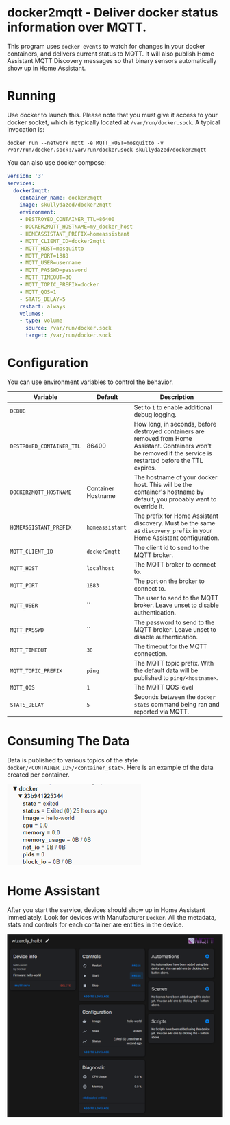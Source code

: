 # docker2mqtt - Deliver docker status information over MQTT.

This program uses `docker events` to watch for changes in your docker containers, and delivers current status to MQTT. It will also publish Home Assistant MQTT Discovery messages so that binary sensors automatically show up in Home Assistant.

# Running

Use docker to launch this. Please note that you must give it access to your docker socket, which is typically located at `/var/run/docker.sock`. A typical invocation is:

    docker run --network mqtt -e MQTT_HOST=mosquitto -v /var/run/docker.sock:/var/run/docker.sock skullydazed/docker2mqtt

You can also use docker compose:
```yaml
version: '3'
services:
  docker2mqtt:
    container_name: docker2mqtt
    image: skullydazed/docker2mqtt
    environment:
    - DESTROYED_CONTAINER_TTL=86400
    - DOCKER2MQTT_HOSTNAME=my_docker_host
    - HOMEASSISTANT_PREFIX=homeassistant
    - MQTT_CLIENT_ID=docker2mqtt
    - MQTT_HOST=mosquitto
    - MQTT_PORT=1883
    - MQTT_USER=username
    - MQTT_PASSWD=password
    - MQTT_TIMEOUT=30
    - MQTT_TOPIC_PREFIX=docker
    - MQTT_QOS=1
    - STATS_DELAY=5
    restart: always
    volumes:
    - type: volume
      source: /var/run/docker.sock
      target: /var/run/docker.sock
```

# Configuration

You can use environment variables to control the behavior.

| Variable                  | Default            | Description                                                                                                                                                        |
|---------------------------|--------------------|--------------------------------------------------------------------------------------------------------------------------------------------------------------------|
| `DEBUG`                   |                    | Set to `1` to enable additional debug logging.                                                                                                                     |
| `DESTROYED_CONTAINER_TTL` | 86400              | How long, in seconds, before destroyed containers are removed from Home Assistant. Containers won't be removed if the service is restarted before the TTL expires. |
| `DOCKER2MQTT_HOSTNAME`    | Container Hostname | The hostname of your docker host. This will be the container's hostname by default, you probably want to override it.                                              |
| `HOMEASSISTANT_PREFIX`    | `homeassistant`    | The prefix for Home Assistant discovery. Must be the same as `discovery_prefix` in your Home Assistant configuration.                                              |
| `MQTT_CLIENT_ID`          | `docker2mqtt`      | The client id to send to the MQTT broker.                                                                                                                          |
| `MQTT_HOST`               | `localhost`        | The MQTT broker to connect to.                                                                                                                                     |
| `MQTT_PORT`               | `1883`             | The port on the broker to connect to.                                                                                                                              |
| `MQTT_USER`               | ``                 | The user to send to the MQTT broker. Leave unset to disable authentication.                                                                                        |
| `MQTT_PASSWD`             | ``                 | The password to send to the MQTT broker. Leave unset to disable authentication.                                                                                    |
| `MQTT_TIMEOUT`            | `30`               | The timeout for the MQTT connection.                                                                                                                               |
| `MQTT_TOPIC_PREFIX`       | `ping`             | The MQTT topic prefix. With the default data will be published to `ping/<hostname>`.                                                                               |
| `MQTT_QOS`                | `1`                | The MQTT QOS level                                                                                                                                                 |
| `STATS_DELAY`             | `5`                | Seconds between the `docker stats` command being ran and reported via MQTT.                                                                                        |
 

# Consuming The Data

Data is published to various topics of the style `docker/<CONTAINER_ID>/<container_stat>`. Here is an example of the data created per container.

![Screenshot showing example mqtt topics](art/mqtt_topics.png)

# Home Assistant

After you start the service, devices should show up in Home Assistant immediately. Look for devices with Manufacturer `Docker`.
All the metadata, stats and controls for each container are entities in the device.

![Screenshot of Home Assistant sensor showing status and attributes.](art/ha_screenshot.png)
